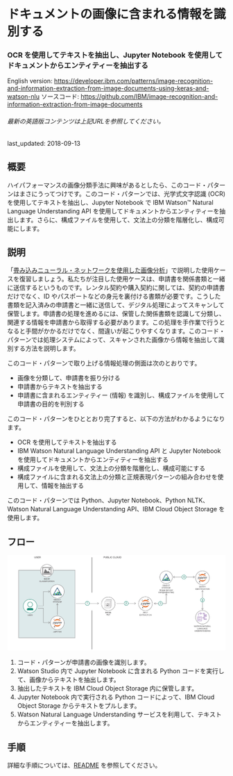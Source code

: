 # ドキュメントの画像に含まれる情報を識別する

### OCR を使用してテキストを抽出し、Jupyter Notebook を使用してドキュメントからエンティティーを抽出する

English version: https://developer.ibm.com/patterns/image-recognition-and-information-extraction-from-image-documents-using-keras-and-watson-nlu
  ソースコード: https://github.com/IBM/image-recognition-and-information-extraction-from-image-documents

###### 最新の英語版コンテンツは上記URLを参照してください。
last_updated: 2018-09-13

 ## 概要

ハイパフォーマンスの画像分類手法に興味があるとしたら、このコード・パターンはまさにうってつけです。このコード・パターンでは、光学式文字認識 (OCR) を使用してテキストを抽出し、Jupyter Notebook で IBM Watson&trade; Natural Language Understanding API を使用してドキュメントからエンティティーを抽出します。さらに、構成ファイルを使用して、文法上の分類を階層化し、構成可能にします。

## 説明

「[畳み込みニューラル・ネットワークを使用した画像分析](https://developer.ibm.com/jp/patterns/image-classification-using-cnn-in-keras/)」で説明した使用ケースを復習しましょう。私たちが注目した使用ケースは、申請書を関係書類と一緒に送信するというものです。レンタル契約や購入契約に関しては、契約の申請書だけでなく、ID やパスポートなどの身元を裏付ける書類が必要です。こうした書類を記入済みの申請書と一緒に送信して、デジタル処理によってスキャンして保管します。申請書の処理を進めるには、保管した関係書類を認識して分類し、関連する情報を申請書から取得する必要があります。この処理を手作業で行うとなると手間がかかるだけでなく、間違いが起こりやすくなります。このコード・パターンでは処理システムによって、スキャンされた画像から情報を抽出して識別する方法を説明します。

このコード・パターンで取り上げる情報処理の側面は次のとおりです。

* 画像を分類して、申請書を振り分ける
* 申請書からテキストを抽出する
* 申請書に含まれるエンティティー (情報) を識別し、構成ファイルを使用して申請書の目的を判別する

このコード・パターンをひととおり完了すると、以下の方法がわかるようになります。

* OCR を使用してテキストを抽出する
* IBM Watson Natural Language Understanding API と Jupyter Notebook を使用してドキュメントからエンティティーを抽出する
* 構成ファイルを使用して、文法上の分類を階層化し、構成可能にする
* 構成ファイルに含まれる文法上の分類と正規表現パターンの組み合わせを使用して、情報を抽出する

このコード・パターンでは Python、Jupyter Notebook、Python NLTK、Watson Natural Language Understanding API、IBM Cloud Object Storage を使用します。

## フロー

![フロー](./images/arch-image-recognition-and-information-extraction-from-image-documents-using-keras-and-watson-nlu.png)

1. コード・パターンが申請書の画像を識別します。
2. Watson Studio 内で Jupyter Notebook に含まれる Python コードを実行して、画像からテキストを抽出します。
3. 抽出したテキストを IBM Cloud Object Storage 内に保管します。
4. Jupyter Notebook 内で実行される Python コードによって、IBM Cloud Object Storage からテキストをプルします。
5. Watson Natural Language Understanding サービスを利用して、テキストからエンティティーを抽出します。

## 手順

詳細な手順については、[README](https://github.com/IBM/image-recognition-and-information-extraction-from-image-documents/blob/master/README.md) を参照してください。
